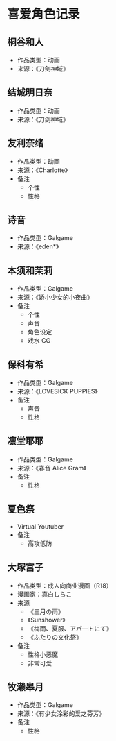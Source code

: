 # 喜爱角色记录

## 桐谷和人

- 作品类型：动画
- 来源：《刀剑神域》

## 结城明日奈

- 作品类型：动画
- 来源：《刀剑神域》

## 友利奈绪

- 作品类型：动画
- 来源：《Charlotte》
- 备注
  - 个性
  - 性格

## 诗音

- 作品类型：Galgame
- 来源：《eden*》

## 本须和茉莉

- 作品类型：Galgame
- 来源：《娇小少女的小夜曲》
- 备注
  - 个性
  - 声音
  - 角色设定
  - 戏水 CG

## 保科有希

- 作品类型：Galgame
- 来源：《LOVESICK PUPPIES》
- 备注
  - 声音
  - 性格

## 凛堂耶耶

- 作品类型：Galgame
- 来源：《春音 Alice Gram》
- 备注
  - 性格

## 夏色祭

- Virtual Youtuber
- 备注
  - 高攻低防

## 大塚宫子

- 作品类型：成人向商业漫画（R18）
- 漫画家：真白しらこ
- 来源
  - 《三月の雨》
  - 《Sunshower》
  - 《梅雨、夏服、アパ—トにて》
  - 《ふたりの文化祭》
- 备注
  - 性格小恶魔
  - 非常可爱

## 牧濑皋月

- 作品类型：Galgame
- 来源：《有少女涂彩的爱之芬芳》
- 备注
  - 性格